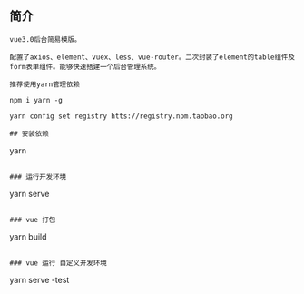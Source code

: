 
## 简介
```
vue3.0后台简易模版。

配置了axios、element、vuex、less、vue-router。二次封装了element的table组件及form表单组件。能够快速搭建一个后台管理系统。

```
```
推荐使用yarn管理依赖

npm i yarn -g

yarn config set registry htts://registry.npm.taobao.org
```
```
## 安装依赖
```
yarn
```

### 运行开发环境
```
yarn serve
```

### vue 打包
```
yarn build
```

### vue 运行 自定义开发环境
```
yarn serve -test
```

